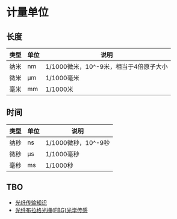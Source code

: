 # 计量单位
## 长度
| 类型 | 单位 | 说明 |
| :-: | - | - |
| 纳米 | nm | 1/1000微米，10^-9米，相当于4倍原子大小 |
| 微米 | μm | 1/1000毫米 |
| 毫米 | mm | 1/1000米 |

## 时间
| 类型 | 单位 | 说明 |
| :-: | - | - |
| 纳秒 | ns | 1/1000微秒，10^-9秒 |
| 微秒 | μs | 1/1000毫秒 |
| 毫秒 | ms | 1/1000秒 |

## TBO
* [光纤传输知识](https://zhuanlan.zhihu.com/p/35867338)
* [光纤布拉格光栅(FBG)光学传感](https://www.elecfans.com/article/85/126/2012/0305262479_a.html)

